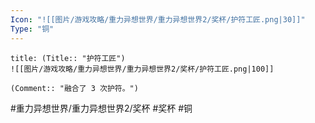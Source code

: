 ```yaml
---
Icon: "![[图片/游戏攻略/重力异想世界/重力异想世界2/奖杯/护符工匠.png|30]]"
Type: "铜"
---
```

```ad-common-bronze-trophy
title: (Title:: "护符工匠")
![[图片/游戏攻略/重力异想世界/重力异想世界2/奖杯/护符工匠.png|100]]

(Comment:: "融合了 3 次护符。")
```

#重力异想世界/重力异想世界2/奖杯 #奖杯 #铜
